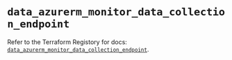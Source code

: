 # `data_azurerm_monitor_data_collection_endpoint`

Refer to the Terraform Registory for docs: [`data_azurerm_monitor_data_collection_endpoint`](https://registry.terraform.io/providers/hashicorp/azurerm/3.84.0/docs/data-sources/monitor_data_collection_endpoint).
